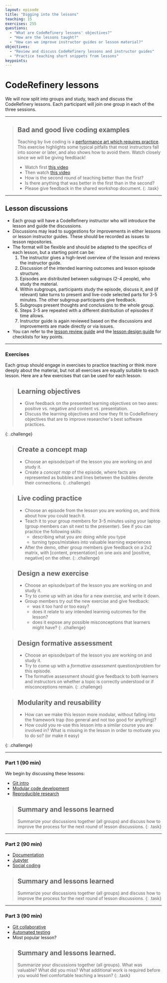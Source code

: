 ```yaml
---
layout: episode
title: "Digging into the lessons"
teaching: 15
exercises: 255
questions:
  - "What are CodeRefinery lessons' objectives?"
  - "How are the lessons taught?"
  - "How can we improve instructor guides or lesson material?"
objectives:
  - "Review and discuss CodeRefinery lessons and instructor guides"
  - "Practice teaching short snippets from lessons"
keypoints:
---
```


# CodeRefinery lessons

We will now split into groups and study, teach and discuss the
CodeRefinery lessons. Each participant will join one group in each
of the three sessions.

---

> ## Bad and good live coding examples
>
> Teaching by live coding is a
> [performance art which requires practice](https://teachtogether.tech/#s:performance-exercises).
> This exercise highlights some typical pitfalls that most instructors
> fall into sooner or later, and also shows how to avoid them.
> Watch closely since we will be giving feedback!
> - Watch first [this video](https://youtu.be/bXxBeNkKmJE)
> - Then watch [this video](https://youtu.be/SkPmwe_WjeY)
> - How is the second round of teaching better than the first?
> - Is there anything that was better in the first than in the second?
> - Please give feedback in the shared workshop document.
{: .task}

---

## Lesson discussions

- Each group will have a CodeRefinery instructor who will introduce
  the lesson and guide the discussions.
- Discussions may lead to suggestions for improvements in either lessons
  or lesson instructor guides. These should be recorded as issues to
  lesson repositories.
- The format will be flexible and should be adapted to the specifics of
  each lesson, but a starting point can be:
  1. The instructor gives a high-level overview of the lesson and
     reviews the instructor guide.
  2. Discussion of the intended learning outcomes and lesson episode structure.
  3. Episodes are distributed between subgroups (2-4 people), who study the
     material.
  4. Within subgroups, participants study the episode, discuss it, and (if
     relevant) take turns to present and live-code selected parts for 3-5
     minutes. The other subgroup participants give feedback.
  5. Subgroups present thoughts and conclusions to the whole group.
  6. Steps 3-5 are repeated with a different distribution of episodes if
     time allows.
  7. Instructor guide is again reviewed based on the discussions and
     improvements are made directly or via issues.
- You can refer to the [lesson review
  guide](https://github.com/coderefinery/manuals/blob/master/lesson-review.md)
  and the [lesson design
  guide](https://github.com/coderefinery/manuals/blob/master/lesson-design.md)
  for checklists for key points.


---


### Exercises

Each group should engage in exercises to practice teaching or think more
deeply about the material, but not all exercises are equally suitable to
each lesson. Here are a few exercises that can be used for each lesson.

> ## Learning objectives
>
> - Give feedback on the presented learning objectives on two axes:
>   positive vs. negative and content vs. presentation.
> - Discuss the learning objectives and how they fit to CodeRefinery objectives
>   that are to improve researcher's best software practices.
>
{: .challenge}

> ## Create a concept map
>
> - Choose an episode/part of the lesson you are working on and study it.
> - Create a *concept map* of the episode, where facts are represented as
>   bubbles and lines between the bubbles denote their connections.
{: .challenge}

> ## Live coding practice
>
> - Choose an episode from the lesson you are working on, and think about how
>   you could teach it.
> - Teach it to your group members for 3-5 minutes using your laptop
>   (group members can sit next to the presenter).
>   See if you can practice the following skills:
>   - describing what you are doing while you type
>   - turning typos/mistakes into valuable learning experiences
> - After the demo, other group members give feedback on a 2x2 matrix, with
>   [content, presentation] on one axis and [positive, negative] on the other.
{: .challenge}

> ## Design a new exercise
>
> - Choose an episode/part of the lesson you are working on and study it.
> - Try to come up with an idea for a new exercise, and write it down.
> - Group members try out the new exercise and give feedback:
>   - was it too hard or too easy?
>   - does it relate to any intended learning outcomes for the lesson?
>   - does it expose any possible misconceptions that learners might have?
{: .challenge}

> ## Design formative assessment
>
> - Choose an episode/part of the lesson you are working on and study it.
> - Try to come up with a *formative assessment* question/problem for this episode.
> - The formative assessment should give feedback to both learners and
>   instructors on whether a topic is correctly understood or if
>   misconceptions remain.
{: .challenge}

> ## Modularity and reusability
>
> - How can we make this lesson more modular, without falling into the
>   framework trap (too general and not too good for anything)?
> - How could you re-use this lesson into a similar course you are
>   involved in?  What is missing in the lesson in order to motivate
>   you to do so? (or make it easy)
>
{: .challenge}


---

### Part 1 (90 min)

We begin by discussing these lessons:

- [Git intro](https://coderefinery.github.io/git-intro/)
- [Modular code development](https://cicero.xyz/v3/remark/0.14.0/github.com/coderefinery/modular-code-development/master/talk.md)
- [Reproducible research](https://coderefinery.github.io/reproducible-research/)


> ## Summary and lessons learned
>
> Summarize your discussions together (all groups) and discuss how to
> improve the process for the next round of lesson discussions.
{: .task}

---

### Part 2 (90 min)

- [Documentation](https://coderefinery.github.io/documentation/)
- [Jupyter](https://coderefinery.github.io/jupyter/)
- [Social coding](https://cicero.xyz/v3/remark/0.14.0/github.com/coderefinery/social-coding/master/talk.md)


> ## Summary and lessons learned
>
> Summarize your discussions together (all groups) and discuss how to
> improve the process for the next round of lesson discussions.
{: .task}

---

### Part 3 (90 min)


- [Git collaborative](https://coderefinery.github.io/git-collaborative/)
- [Automated testing](https://coderefinery.github.io/testing/)
- Most popular lesson?


> ## Summary and lessons learned.
>
> Summarize your discussions together (all groups).
> What was valuable? What did you miss? What additional work is
> required before you would feel comfortable teaching a lesson?
{: .task}



